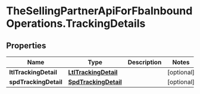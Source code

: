# TheSellingPartnerApiForFbaInboundOperations.TrackingDetails

## Properties

Name | Type | Description | Notes
------------ | ------------- | ------------- | -------------
**ltlTrackingDetail** | [**LtlTrackingDetail**](LtlTrackingDetail.md) |  | [optional] 
**spdTrackingDetail** | [**SpdTrackingDetail**](SpdTrackingDetail.md) |  | [optional] 


